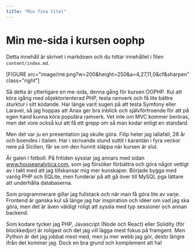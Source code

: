 ```yaml
---
title: "Min fina titel"
---
```

Min me-sida i kursen oophp
=========================

Detta innehåll är skrivet i markdown och du hittar innehållet i filen `content/index.md`.

[FIGURE src="image/me.png?w=200&height=250&a=4,27,11,0&cf&sharpen" class="right"]

Så detta är ytterligare en me-sida, denna gång för kursen OOPHP. Kul att köra igång med objektorienterad PHP, testa ramverk och få lite bättre sturktur i sitt kodande. Har länge varit sugen på att testa Symfony eller Laravel, så jag hoppas att Anax ger bra inblick och självförtroende för att på egen hand kunna köra populära ramverk. Vet inte om MVC kommer beröras, men det vore också kul att få ett grepp om så man kodar enligt en standard.

Men det var ju en presentation jag skulle göra. Filip heter jag iallafall, 28 år och boendes i Italien. Har i skrivande stund suttit i karantän i fyra veckor nere på Sicilien, får se om den hunnit släppa när kursen är slut.

Är galen i fotboll. På fritiden sysslar jag annars med sidan www.houseanalytica.com, som jag försöker förbättra och göra något vettigt av i takt med att jag tillskansar mig mer kunskaper. Började bygga med vanlig PHP och SQLite, men funderar på att gå över till MySQL pga lättare att underhålla databaserna.

Som programmerare gillar jag fullstack och när man få göra lite av varje. Frontend är ganska kul så länge jag har inspiration och idéer om vad jag ska göra, men det är även väldigt roligt att syssla med typ sessioner och annan backend.

Som kodare tycker jag PHP, Javascript (Node och React) eller Solidity (för blockkedjor) är roligast och det jag vill lägga mest fokus på framgent. Men Python är det jag jobbat mest med, men ju mer webb jag gör, desto längre ifrån det kommer jag. Dock en bra grund och komplement att ha!

